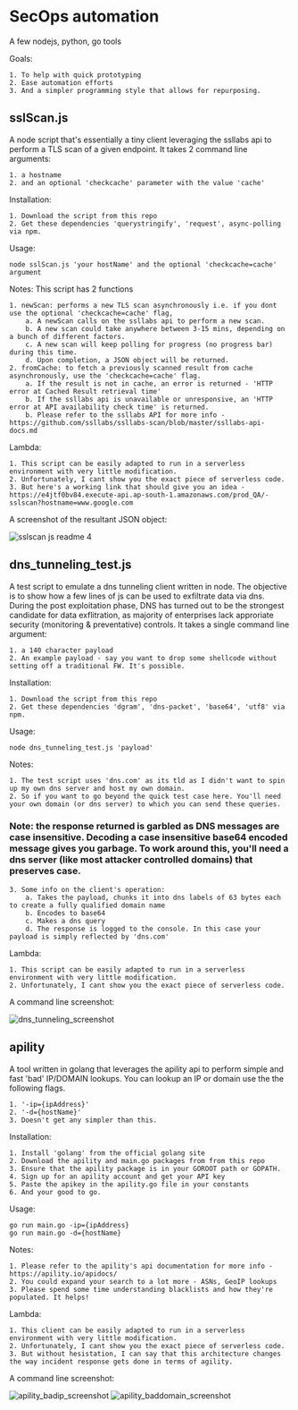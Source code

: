 
# SecOps automation

A few nodejs, python, go tools 

Goals:

	1. To help with quick prototyping
	2. Ease automation efforts 
	3. And a simpler programming style that allows for repurposing. 
	

## sslScan.js

A node script that's essentially a tiny client leveraging the ssllabs api to perform a TLS scan of a given endpoint. It takes 2 command line arguments:

	1. a hostname
	2. and an optional 'checkcache' parameter with the value 'cache'

 Installation: 
 
 	1. Download the script from this repo
	2. Get these dependencies 'querystringify', 'request', async-polling via npm. 
	
Usage: 

	node sslScan.js 'your hostName' and the optional 'checkcache=cache' argument


Notes: This script has 2 functions 

	1. newScan: performs a new TLS scan asynchronously i.e. if you dont use the optional 'checkcache=cache' flag, 
		a. A newScan calls on the ssllabs api to perform a new scan. 
		b. A new scan could take anywhere between 3-15 mins, depending on a bunch of different factors. 
		c. A new scan will keep polling for progress (no progress bar) during this time.
		d. Upon completion, a JSON object will be returned. 
	2. fromCache: to fetch a previously scanned result from cache asynchronously, use the 'checkcache=cache' flag. 
		a. If the result is not in cache, an error is returned - 'HTTP error at Cached Result retrieval time'
		b. If the ssllabs api is unavailable or unresponsive, an 'HTTP error at API availability check time' is returned.  
		b. Please refer to the ssllabs API for more info - https://github.com/ssllabs/ssllabs-scan/blob/master/ssllabs-api-docs.md

Lambda: 

	1. This script can be easily adapted to run in a serverless environment with very little modification. 
	2. Unfortunately, I cant show you the exact piece of serverless code. 
	3. But here's a working link that should give you an idea - https://e4jtf0bv84.execute-api.ap-south-1.amazonaws.com/prod_QA/-sslscan?hostname=www.google.com

A screenshot of the resultant JSON object:

![sslscan js readme 4](https://user-images.githubusercontent.com/20253082/39177024-dc580820-47cb-11e8-9d03-73dc17ce6651.png)


## dns_tunneling_test.js

A test script to emulate a dns tunneling client written in node. The objective is to show how a few lines of js can be used to exfiltrate data via dns. During the post exploitation phase, DNS has turned out to be the strongest candidate for data exflitration, as majority of enterprises lack approriate security (monitoring & preventative) controls. It takes a single command line argument:

	1. a 140 character payload 
	2. An example payload - say you want to drop some shellcode without setting off a traditional FW. It's possible.

 Installation: 
 
 	1. Download the script from this repo
	2. Get these dependencies 'dgram', 'dns-packet', 'base64', 'utf8' via npm. 
	
Usage: 

	node dns_tunneling_test.js 'payload' 

Notes:  

	1. The test script uses 'dns.com' as its tld as I didn't want to spin up my own dns server and host my own domain.  
	2. So if you want to go beyond the quick test case here. You'll need your own domain (or dns server) to which you can send these queries.
### Note: the response returned is garbled as DNS messages are case insensitive. Decoding a case insensitive base64 encoded message gives you garbage. To work around this, you'll need a dns server (like most attacker controlled domains) that preserves case.  
	3. Some info on the client's operation:
		a. Takes the payload, chunks it into dns labels of 63 bytes each to create a fully qualified domain name
		b. Encodes to base64
		c. Makes a dns query
		d. The response is logged to the console. In this case your payload is simply reflected by 'dns.com' 
Lambda: 

	1. This script can be easily adapted to run in a serverless environment with very little modification. 
	2. Unfortunately, I cant show you the exact piece of serverless code. 

A command line screenshot:

![dns_tunneling_screenshot](https://user-images.githubusercontent.com/20253082/39226271-ef4b808a-486e-11e8-80de-2caf74d8ad5f.png)


## apility

A tool written in golang that leverages the apility api to perform simple and fast 'bad' IP/DOMAIN lookups. You can lookup an IP or domain use the the following flags.

	1. '-ip={ipAddress}' 
	2. '-d={hostName}'
	3. Doesn't get any simpler than this. 

 Installation: 
 
 	1. Install 'golang' from the official golang site
	2. Download the apility and main.go packages from from this repo
	3. Ensure that the apility package is in your GOROOT path or GOPATH. 
	4. Sign up for an apility account and get your API key
	5. Paste the apikey in the apility.go file in your constants
	6. And your good to go.
	
Usage: 

	go run main.go -ip={ipAddress}
	go run main.go -d={hostName}

Notes:  

	1. Please refer to the apility's api documentation for more info - https://apility.io/apidocs/
	2. You could expand your search to a lot more - ASNs, GeoIP lookups 
	3. Please spend some time understanding blacklists and how they're populated. It helps!

Lambda: 

	1. This client can be easily adapted to run in a serverless environment with very little modification. 
	2. Unfortunately, I cant show you the exact piece of serverless code. 
	3. But without hesistation, I can say that this architecture changes the way incident response gets done in terms of agility.
	

A command line screenshot:

![apility_badip_screenshot](https://user-images.githubusercontent.com/20253082/39230492-4b7a1dc0-4884-11e8-8d6b-34c00fd0947e.PNG)
![apility_baddomain_screenshot](https://user-images.githubusercontent.com/20253082/39230500-519d4a1a-4884-11e8-9b24-4df1cec8b00c.PNG)
